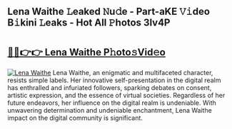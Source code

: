 ## Lena Waithe 𝙻eaked 𝙽u𝚍e - Part-aKE 𝚅𝚒deo B𝚒kini 𝙻eaks - Hot All 𝙿hotos 3lv4P

# <h2><a href="http://ld6bme.urlbe.top/?page=Lena+Waithe">🔗🔗👉👉 Lena Waithe P𝚑oto𝚜Vid𝚎o</a></h2>

[![Lena Waithe](https://i.imgur.com/eBuTRDB.gif)](http://ld6bme.urlbe.top/?page=Lena+Waithe)
Lena Waithe, an enigmatic and multifaceted character, resists simple labels. Her innovative self-presentation in the digital realm has enthralled and infuriated followers, sparking debates on consent, artistic expression, and the essence of virtual societies. Regardless of her future endeavors, her influence on the digital realm is undeniable. With unwavering determination and undeniable enchantment, Lena Waithe impact on the digital community is significant.
